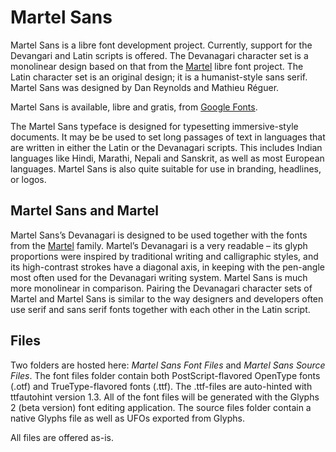 Martel Sans
===========

Martel Sans is a libre font development project. Currently, support for the Devangari and Latin scripts is offered. The Devanagari character set is a monolinear design based on that from the <a href="https://github.com/typeoff/martel">Martel</a> libre font project. The Latin character set is an original design; it is a humanist-style sans serif. Martel Sans was designed by Dan Reynolds and Mathieu Réguer.

Martel Sans is available, libre and gratis, from <a href="http://www.google.com/fonts/specimen/Martel+Sans">Google Fonts</a>. 

The Martel Sans typeface is designed for typesetting immersive-style documents. It may be be used to set long passages of text in languages that are written in either the Latin or the Devanagari scripts. This includes Indian languages like Hindi, Marathi, Nepali and Sanskrit, as well as most European languages. Martel Sans is also quite suitable for use in branding, headlines, or logos.

<h2>Martel Sans and Martel</h2>
Martel Sans’s Devanagari is designed to be used together with the fonts from the <a href="https://github.com/typeoff/martel">Martel</a> family. Martel’s Devanagari is a very readable – its glyph proportions were inspired by traditional writing and calligraphic styles, and its high-contrast strokes have a diagonal axis, in keeping with the pen-angle most often used for the Devanagari writing system. Martel Sans is much more monolinear in comparison. Pairing the Devanagari character sets of Martel and Martel Sans is similar to the way designers and developers often use serif and sans serif fonts together with each other in the Latin script.

<h2>Files</h2>
Two folders are hosted here: <em>Martel Sans Font Files</em> and <em>Martel Sans Source Files</em>. The font files folder  contain both PostScript-flavored OpenType fonts (.otf) and TrueType-flavored fonts (.ttf). The .ttf-files are auto-hinted with ttfautohint version 1.3. All of the font files will be generated with the Glyphs 2 (beta version) font editing application. The source files folder contain a native Glyphs file as well as UFOs exported from Glyphs.

All files are offered as-is.
